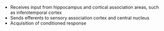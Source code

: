 - Receives input from hippocampus and cortical association areas, such as inferotemporal cortex
- Sends efferents to sensory association cortex and central nucleus
- Acquisition of conditioned response